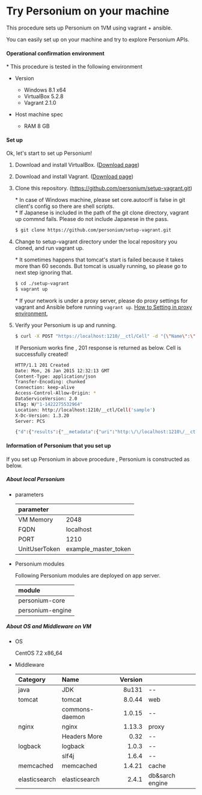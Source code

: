 Try Personium on your machine
====

This procedure sets up Personium on 1VM using vagrant + ansible.

You can easily set up on your machine and try to explore Personium APIs.

#### Operational confirmation environment
\* This procedure is tested in the following environment

* Version
  * Windows 8.1 x64
  * VirtualBox 5.2.8
  * Vagrant 2.1.0

* Host machine spec
  * RAM 8 GB

#### Set up

Ok, let's start to set up Personium!

1. Download and install VirtualBox. ([Download page](https://www.virtualbox.org/wiki/Downloads))

2. Download and install Vagrant. ([Download page](https://www.vagrantup.com/downloads.html))

3. Clone this repository. (https://github.com/personium/setup-vagrant.git)

    \* In case of Windows machine, please set core.autocrlf is false in git client's config so there are shell scripts.  
	\* If Japanese is included in the path of the git clone directory, vagrant up commnd fails. Please do not include Japanese in the pass.

	```bash
	$ git clone https://github.com/personium/setup-vagrant.git
	```

4. Change to setup-vagrant directory under the local repository you cloned, and run vagrant up.

   \* It sometimes happens that tomcat's start is failed because it takes more than 60 seconds. But tomcat is usually running, so please go to next step ignoring that.

	```bash
	$ cd ./setup-vagrant
	$ vagrant up
	```

	\* If your network is under a proxy server, please do proxy settings for vagrant and Ansible before running `vagrant up`.
	[How to Setting in proxy environment](How_to_Setting_in_proxy_environment.md ""),

5. Verify your Personium is up and running.

	```bash
	$ curl -X POST "https://localhost:1210/__ctl/Cell" -d "{\"Name\":\"sample\"}" -H "Authorization:Bearer example_master_token" -H "Accept:application/json" -i -s
	```

	If Personium works fine , 201 response is returned as below. Cell is successfully created!

	```bash
	HTTP/1.1 201 Created
	Date: Mon, 26 Jan 2015 12:32:13 GMT
	Content-Type: application/json
	Transfer-Encoding: chunked
	Connection: keep-alive
	Access-Control-Allow-Origin: *
	DataServiceVersion: 2.0
	ETag: W/"1-1422275532964"
	Location: http://localhost:1210/__ctl/Cell('sample')
	X-Dc-Version: 1.3.20
	Server: PCS

	{"d":{"results":{"__metadata":{"uri":"http:\/\/localhost:1210\/__ctl\/Cell('sample')","etag":"W\/\"1-1422275532964\"","type":"UnitCtl.Cell"},"Name":"sample","__published":"\/Date(1422275532964)\/","__updated":"\/Date(1422275532964)\/"}}}
	```
	

#### Information of Personium that you set up

If you set up Personium in above procedure , Personium is constructed as below.

##### About local Personium

* parameters

	|parameter    |                    |
	|:------------|--------------------|
	|VM Memory       |2048           |
	|FQDN         |localhost           |
	|PORT         |1210                |
	|UnitUserToken|example_master_token|

* Personium modules

	Following Personium modules are deployed on app server.

	|module           |
	|:----------------|
	|personium-core   |
	|personium-engine |


##### About OS and Middleware on VM

* OS

	CentOS 7.2 x86_64

* Middleware

    |Category       | Name           |Version       |                   |
    |:--------------|:---------------|-------------:|:------------------|
    | java          | JDK            |        8u131 | --                |
    | tomcat        | tomcat         |       8.0.44 | web               |
    |               | commons-daemon |       1.0.15 | --                |
    | nginx         | nginx          |       1.13.3 | proxy             |
    |               | Headers More   |         0.32 | --                |
    | logback       | logback        |        1.0.3 | --                |
    |               | slf4j          |        1.6.4 | --                |
    | memcached     | memcached      |       1.4.21 | cache             |
    | elasticsearch | elasticsearch  |        2.4.1 | db&sarch engine   |
